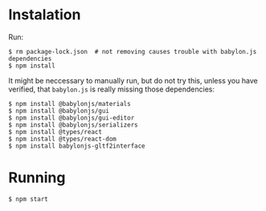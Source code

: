 # Instalation

Run:

```
$ rm package-lock.json  # not removing causes trouble with babylon.js dependencies
$ npm install
```

It might be neccessary to manually run, but do not try this, unless you have verified, that
`babylon.js` is really missing those dependencies:

```
$ npm install @babylonjs/materials
$ npm install @babylonjs/gui
$ npm install @babylonjs/gui-editor
$ npm install @babylonjs/serializers
$ npm install @types/react
$ npm install @types/react-dom
$ npm install babylonjs-gltf2interface
```

# Running

```
$ npm start
```
